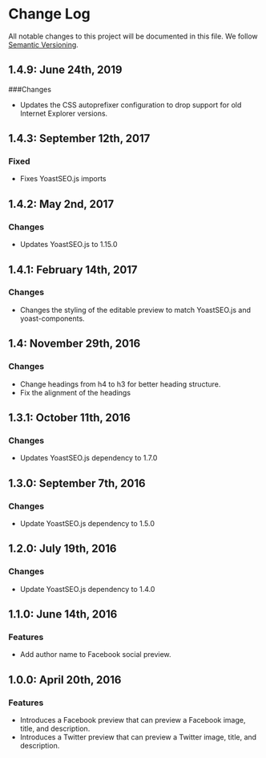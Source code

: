 # Change Log

All notable changes to this project will be documented in this file.
We follow [Semantic Versioning](http://semver.org/).

## 1.4.9: June 24th, 2019

###Changes

* Updates the CSS autoprefixer configuration to drop support for old Internet Explorer versions.

## 1.4.3: September 12th, 2017

### Fixed

* Fixes YoastSEO.js imports

## 1.4.2: May 2nd, 2017

### Changes

* Updates YoastSEO.js to 1.15.0

## 1.4.1: February 14th, 2017

### Changes

* Changes the styling of the editable preview to match YoastSEO.js and yoast-components.

## 1.4: November 29th, 2016

### Changes

* Change headings from h4 to h3 for better heading structure.
* Fix the alignment of the headings


## 1.3.1: October 11th, 2016

### Changes

* Updates YoastSEO.js dependency to 1.7.0

## 1.3.0: September 7th, 2016

### Changes

* Update YoastSEO.js dependency to 1.5.0

## 1.2.0: July 19th, 2016

### Changes

* Update YoastSEO.js dependency to 1.4.0

## 1.1.0: June 14th, 2016

### Features

* Add author name to Facebook social preview.

## 1.0.0: April 20th, 2016

### Features

* Introduces a Facebook preview that can preview a Facebook image, title, and description.
* Introduces a Twitter preview that can preview a Twitter image, title, and description.
